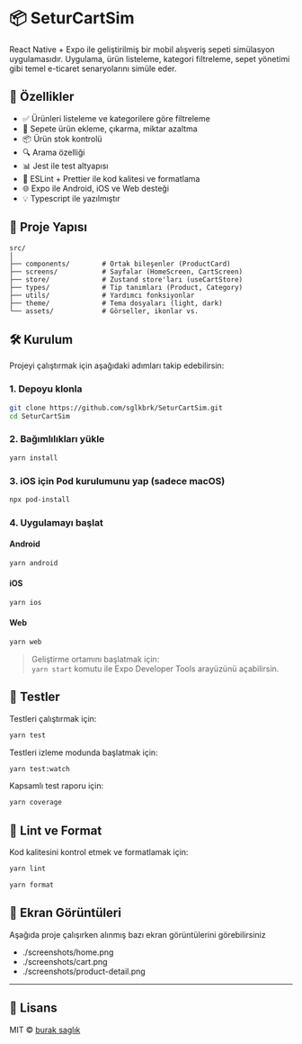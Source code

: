 # 📦 SeturCartSim

React Native + Expo ile geliştirilmiş bir mobil alışveriş sepeti simülasyon uygulamasıdır. Uygulama, ürün listeleme, kategori filtreleme, sepet yönetimi gibi temel e-ticaret senaryolarını simüle eder.

## 🚀 Özellikler

- ✅ Ürünleri listeleme ve kategorilere göre filtreleme
- 🛒 Sepete ürün ekleme, çıkarma, miktar azaltma
- 📦 Ürün stok kontrolü
- 🔍 Arama özelliği
- 📊 Jest ile test altyapısı
- 🧹 ESLint + Prettier ile kod kalitesi ve formatlama
- 🌐 Expo ile Android, iOS ve Web desteği
- 💡 Typescript ile yazılmıştır

## 📁 Proje Yapısı

```
src/
│
├── components/        # Ortak bileşenler (ProductCard)
├── screens/           # Sayfalar (HomeScreen, CartScreen)
├── store/             # Zustand store'ları (useCartStore)
├── types/             # Tip tanımları (Product, Category)
├── utils/             # Yardımcı fonksiyonlar
├── theme/             # Tema dosyaları (light, dark)
└── assets/            # Görseller, ikonlar vs.
```

## 🛠️ Kurulum

Projeyi çalıştırmak için aşağıdaki adımları takip edebilirsin:

### 1. Depoyu klonla

```bash
git clone https://github.com/sglkbrk/SeturCartSim.git
cd SeturCartSim
```

### 2. Bağımlılıkları yükle

```bash
yarn install
```

### 3. iOS için Pod kurulumunu yap (sadece macOS)

```bash
npx pod-install
```

### 4. Uygulamayı başlat

#### Android

```bash
yarn android
```

#### iOS

```bash
yarn ios
```

#### Web

```bash
yarn web
```

> Geliştirme ortamını başlatmak için:  
> `yarn start` komutu ile Expo Developer Tools arayüzünü açabilirsin.

## 🥪 Testler

Testleri çalıştırmak için:

```bash
yarn test
```

Testleri izleme modunda başlatmak için:

```bash
yarn test:watch
```

Kapsamlı test raporu için:

```bash
yarn coverage
```

## 🧼 Lint ve Format

Kod kalitesini kontrol etmek ve formatlamak için:

```bash
yarn lint

yarn format
```

## 📸 Ekran Görüntüleri

Aşağıda proje çalışırken alınmış bazı ekran görüntülerini görebilirsiniz

- ./screenshots/home.png
- ./screenshots/cart.png
- ./screenshots/product-detail.png

---

## 📄 Lisans

MIT © [burak saglık](https://github.com/sglkbrk)
